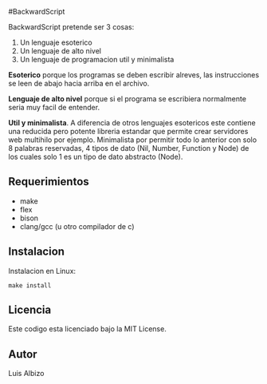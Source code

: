 #BackwardScript

BackwardScript pretende ser 3 cosas:

1. Un lenguaje esoterico
2. Un lenguaje de alto nivel
3. Un lenguaje de programacion util y minimalista

**Esoterico** porque los programas se deben escribir alreves, las instrucciones se leen de abajo hacia arriba en el archivo.

**Lenguaje de alto nivel** porque si el programa se escribiera normalmente seria muy facil de entender.

**Util y minimalista**. A diferencia de otros lenguajes esotericos este contiene una reducida pero potente libreria estandar que permite crear servidores web multihilo por ejemplo. Minimalista por permitir todo lo anterior con solo 8 palabras reservadas, 4 tipos de dato (Nil, Number, Function y Node) de los cuales solo 1 es un tipo de dato abstracto (Node).

## Requerimientos

* make
* flex
* bison
* clang/gcc (u otro compilador de c)

## Instalacion

Instalacion en Linux:

` make install `

## Licencia

Este codigo esta licenciado bajo la MIT License.

## Autor

Luis Albizo

